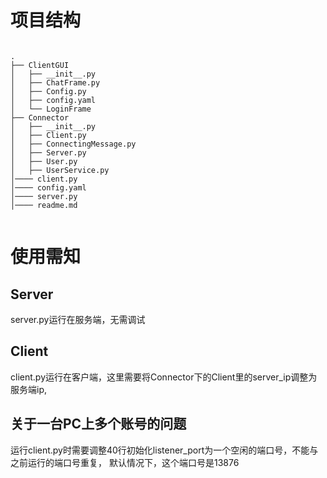 # 项目结构

```

.
├── ClientGUI
│   ├── __init__.py
│   ├── ChatFrame.py
│   ├── Config.py
│   ├── config.yaml
│   └── LoginFrame
├── Connector
│   ├── __init__.py
│   ├── Client.py
│   ├── ConnectingMessage.py
│   ├── Server.py
│   ├── User.py
│   ├── UserService.py
│──── client.py
│──── config.yaml
│──── server.py
│──── readme.md


```

# 使用需知

## Server

server.py运行在服务端，无需调试

## Client

client.py运行在客户端，这里需要将Connector下的Client里的server_ip调整为服务端ip,


## 关于一台PC上多个账号的问题

运行client.py时需要调整40行初始化listener_port为一个空闲的端口号，不能与之前运行的端口号重复，
默认情况下，这个端口号是13876